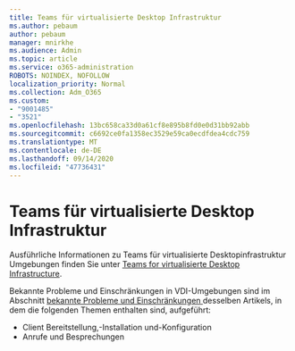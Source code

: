 ```yaml
---
title: Teams für virtualisierte Desktop Infrastruktur
ms.author: pebaum
author: pebaum
manager: mnirkhe
ms.audience: Admin
ms.topic: article
ms.service: o365-administration
ROBOTS: NOINDEX, NOFOLLOW
localization_priority: Normal
ms.collection: Adm_O365
ms.custom:
- "9001485"
- "3521"
ms.openlocfilehash: 13bc658ca33d0a61cf8e895b8fd0e0d31bb92abb
ms.sourcegitcommit: c6692ce0fa1358ec3529e59ca0ecdfdea4cdc759
ms.translationtype: MT
ms.contentlocale: de-DE
ms.lasthandoff: 09/14/2020
ms.locfileid: "47736431"
---
```

# <a name="teams-for-virtualized-desktop-infrastructure"></a>Teams für virtualisierte Desktop Infrastruktur

Ausführliche Informationen zu Teams für virtualisierte Desktopinfrastruktur Umgebungen finden Sie unter [Teams for virtualisierte Desktop Infrastructure](https://docs.microsoft.com/microsoftteams/teams-for-vdi).

Bekannte Probleme und Einschränkungen in VDI-Umgebungen sind im Abschnitt [bekannte Probleme und Einschränkungen ](https://docs.microsoft.com/microsoftteams/teams-for-vdi#known-issues-and-limitations) desselben Artikels, in dem die folgenden Themen enthalten sind, aufgeführt:
 - Client Bereitstellung,-Installation und-Konfiguration
 - Anrufe und Besprechungen
